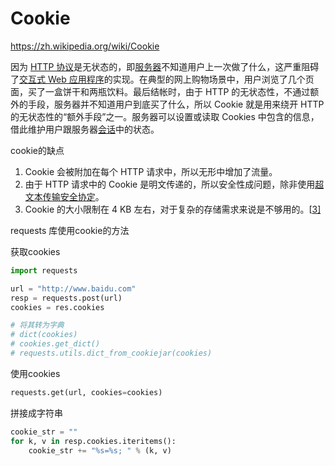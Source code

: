 # Cookie

https://zh.wikipedia.org/wiki/Cookie

因为 [HTTP 协议](https://zh.wikipedia.org/wiki/HTTP)是无状态的，即[服务器](https://zh.wikipedia.org/wiki/服务器)不知道用户上一次做了什么，这严重阻碍了[交互式 Web 应用程序](https://zh.wikipedia.org/wiki/交互式Web应用程序)的实现。在典型的网上购物场景中，用户浏览了几个页面，买了一盒饼干和两瓶饮料。最后结帐时，由于 HTTP 的无状态性，不通过额外的手段，服务器并不知道用户到底买了什么，所以 Cookie 就是用来绕开 HTTP  的无状态性的“额外手段”之一。服务器可以设置或读取 Cookies 中包含的信息，借此维护用户跟服务器[会话](https://zh.wikipedia.org/wiki/会话_(计算机科学))中的状态。

cookie的缺点

1. Cookie 会被附加在每个 HTTP 请求中，所以无形中增加了流量。
2. 由于 HTTP 请求中的 Cookie 是明文传递的，所以安全性成问题，除非使用[超文本传输安全协定](https://zh.wikipedia.org/wiki/超文本传输安全协定)。
3. Cookie 的大小限制在 4 KB 左右，对于复杂的存储需求来说是不够用的。[[3\]](https://zh.wikipedia.org/wiki/Cookie#cite_note-3)



requests 库使用cookie的方法

获取cookies

```python
import requests

url = "http://www.baidu.com"
resp = requests.post(url)
cookies = res.cookies

# 将其转为字典
# dict(cookies)
# cookies.get_dict()
# requests.utils.dict_from_cookiejar(cookies)
```

使用cookies

```python
requests.get(url, cookies=cookies)
```



拼接成字符串

```python
cookie_str = ""
for k, v in resp.cookies.iteritems():
    cookie_str += "%s=%s; " % (k, v)
```


